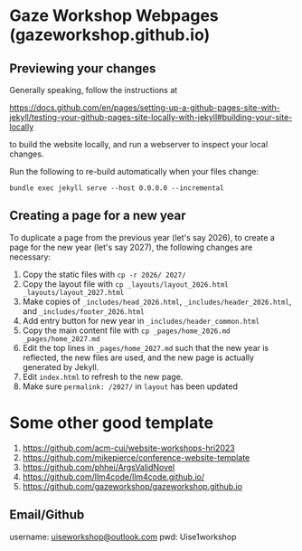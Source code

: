 # Gaze Workshop Webpages (gazeworkshop.github.io)

## Previewing your changes

Generally speaking, follow the instructions at

https://docs.github.com/en/pages/setting-up-a-github-pages-site-with-jekyll/testing-your-github-pages-site-locally-with-jekyll#building-your-site-locally

to build the website locally, and run a webserver to inspect your local changes.

Run the following to re-build automatically when your files change:
```
bundle exec jekyll serve --host 0.0.0.0 --incremental
```

## Creating a page for a new year
To duplicate a page from the previous year (let's say 2026), to create a page for the new year (let's say 2027), the following changes are necessary:

1. Copy the static files with `cp -r 2026/ 2027/`
2. Copy the layout file with `cp _layouts/layout_2026.html _layouts/layout_2027.html`
3. Make copies of `_includes/head_2026.html`, `_includes/header_2026.html`, and `_includes/footer_2026.html`
4. Add entry button for new year in `_includes/header_common.html`
5. Copy the main content file with `cp _pages/home_2026.md _pages/home_2027.md`
6. Edit the top lines in `_pages/home_2027.md` such that the new year is reflected, the new files are used, and the new page is actually generated by Jekyll.
7. Edit `index.html` to refresh to the new page.
8. Make sure `permalink: /2027/` in `layout` has been updated

# Some other good template
1. https://github.com/acm-cui/website-workshops-hri2023
2. https://github.com/mikepierce/conference-website-template
3. https://github.com/phhei/ArgsValidNovel
4. https://github.com/llm4code/llm4code.github.io/
5. https://github.com/gazeworkshop/gazeworkshop.github.io

## Email/Github
username: uiseworkshop@outlook.com
pwd: Uise1workshop